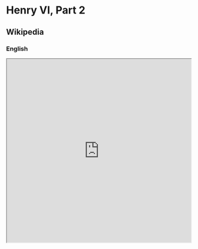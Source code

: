 # Henry VI, Part 2

## Wikipedia

### English

<iframe src="https://en.m.wikipedia.org/wiki/Henry_VI,_Part_2" style="height: 500px; width: 500px"></iframe>